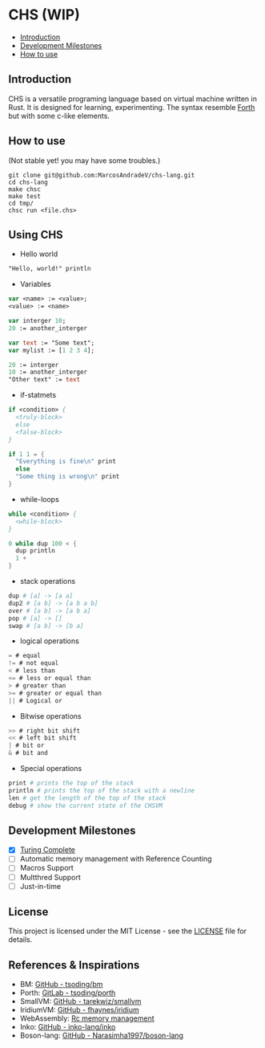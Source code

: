 # CHS (WIP)

- [Introduction](#introduction)
- [Development Milestones](#development-milestones)
- [How to use](#how-to-use)

## Introduction

CHS is a versatile programing language based on virtual machine written in Rust. It is designed for learning, experimenting.
The syntax resemble [Forth](https://en.wikipedia.org/wiki/Forth_(programming_language)) but with some c-like elements.

## How to use

(Not stable yet! you may have some troubles.)

```console
git clone git@github.com:MarcosAndradeV/chs-lang.git
cd chs-lang
make chsc
make test
cd tmp/
chsc run <file.chs>
```

## Using CHS

- Hello world

```pascal
"Hello, world!" println
```

- Variables

```pascal
var <name> := <value>;
<value> := <name>
```

```pascal
var interger 10;
20 := another_interger

var text := "Some text";
var mylist := [1 2 3 4];

20 := interger
10 := another_interger
"Other text" := text
```

- if-statmets

```pascal
if <condition> {
  <truly-block>
  else
  <false-block>
}
```

```c
if 1 1 = {
  "Everything is fine\n" print
  else
  "Some thing is wrong\n" print
}
```

- while-loops

```pascal
while <condition> {
  <while-block>
}
```

```c
0 while dup 100 < {
  dup println
  1 +
}
```

- stack operations

```sh
dup # [a] -> [a a]
dup2 # [a b] -> [a b a b]
over # [a b] -> [a b a]
pop # [a] -> []
swap # [a b] -> [b a]
```

- logical operations

```c
= # equal
!= # not equal
< # less than
<= # less or equal than
> # greater than
>= # greater or equal than
|| # Logical or

```

- Bitwise operations

```c
>> # right bit shift
<< # left bit shift
| # bit or
& # bit and
```

- Special operations

```sh
print # prints the top of the stack
println # prints the top of the stack with a newline
len # get the length of the top of the stack
debug # show the current state of the CHSVM
```

## Development Milestones

- [X] [Turing Complete](exemples/rule110.chs)
- [ ] Automatic memory management with Reference Counting
- [ ] Macros Support
- [ ] Multthred Support
- [ ] Just-in-time

## License

This project is licensed under the MIT License - see the [LICENSE](LICENSE) file for details.

## References & Inspirations

- BM: [GitHub - tsoding/bm](https://github.com/tsoding/bm)
- Porth: [GitLab - tsoding/porth](https://gitlab.com/tsoding/porth)
- SmallVM: [GitHub - tarekwiz/smallvm](https://github.com/tarekwiz/smallvm)
- IridiumVM: [GitHub - fhaynes/iridium](https://github.com/fhaynes/iridium)
- WebAssembly: [Rc memory management](https://binji.github.io/posts/webassembly-type-checking/)
- Inko: [GitHub - inko-lang/inko](https://github.com/inko-lang/inko)
- Boson-lang: [GitHub - Narasimha1997/boson-lang](https://github.com/Narasimha1997/boson-lang)

